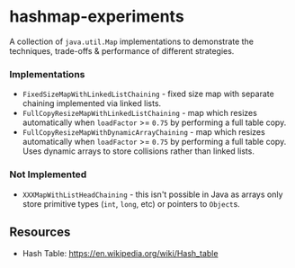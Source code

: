# hashmap-experiments

A collection of `java.util.Map` implementations to demonstrate the techniques, trade-offs & performance of different 
strategies.



### Implementations

 - `FixedSizeMapWithLinkedListChaining` - fixed size map with separate chaining implemented via linked lists.
 - `FullCopyResizeMapWithLinkedListChaining` - map which resizes automatically when `loadFactor` >= `0.75` by performing a full table copy.
 - `FullCopyResizeMapWithDynamicArrayChaining` - map which resizes automatically when `loadFactor` >= `0.75` by performing a full table copy. Uses dynamic arrays to store collisions rather than linked lists. 
  
### Not Implemented

 - `XXXMapWithListHeadChaining` - this isn't possible in Java as arrays only store primitive types (`int`, `long`, etc) or pointers to `Object`s.
  
## Resources

 - Hash Table: https://en.wikipedia.org/wiki/Hash_table